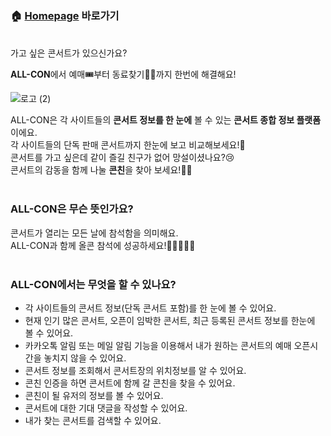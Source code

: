### 🏠 <a href="https://all-con.kr" target="_blank">Homepage</a> 바로가기
<br>
가고 싶은 콘서트가 있으신가요?<br>

**ALL-CON**에서 예매🎟부터 동료찾기🤼‍♀️까지 한번에 해결해요!

![로고 (2)](https://user-images.githubusercontent.com/85756211/147806723-de89c424-3cda-41a2-a629-a7c3fccf06ed.png)

ALL-CON은 각 사이트들의 **콘서트 정보를 한 눈에** 볼 수 있는 **콘서트 종합 정보 플랫폼**이에요.<br>
각 사이트들의 단독 판매 콘서트까지 한눈에 보고 비교해보세요!🤩<br>
콘서트를 가고 싶은데 같이 즐길 친구가 없어 망설이셨나요?😢<br>
콘서트의 감동을 함께 나눌 **콘친**을 찾아 보세요!🤼‍♂️<br>
<br>
### ALL-CON은 무슨 뜻인가요?
콘서트가 열리는 모든 날에 참석함을 의미해요.<br>
ALL-CON과 함께 올콘 참석에 성공하세요!🏃‍♀️🏃🏃‍♂️
<br>
<br>

### ALL-CON에서는 무엇을 할 수 있나요?
- 각 사이트들의 콘서트 정보(단독 콘서트 포함)를 한 눈에 볼 수 있어요.
- 현재 인기 많은 콘서트, 오픈이 임박한 콘서트, 최근 등록된 콘서트 정보를 한눈에 볼 수 있어요.
- 카카오톡 알림 또는 메일 알림 기능을 이용해서 내가 원하는 콘서트의 예매 오픈시간을 놓치지 않을 수 있어요.
- 콘서트 정보를 조회해서 콘서트장의 위치정보를 알 수 있어요.
- 콘친 인증을 하면 콘서트에 함께 갈 콘친을 찾을 수 있어요.
- 콘친이 될 유저의 정보를 볼 수 있어요.
- 콘서트에 대한 기대 댓글을 작성할 수 있어요.
- 내가 찾는 콘서트를 검색할 수 있어요.

<br>
<br>
